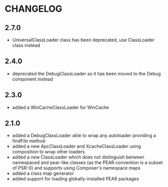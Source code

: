 CHANGELOG
=========

2.7.0
-----

 * UniversalClassLoader class has been deprecated, use ClassLoader class instead

2.4.0
-----

 * deprecated the DebugClassLoader as it has been moved to the Debug component instead

2.3.0
-----

 * added a WinCacheClassLoader for WinCache

2.1.0
-----

 * added a DebugClassLoader able to wrap any autoloader providing a findFile
   method
 * added a new ApcClassLoader and XcacheClassLoader using composition to wrap
   other loaders
 * added a new ClassLoader which does not distinguish between namespaced and
   pear-like classes (as the PEAR convention is a subset of PSR-0) and
   supports using Composer's namespace maps
 * added a class map generator
 * added support for loading globally-installed PEAR packages

